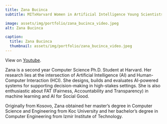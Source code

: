 ```yaml
---
title: Zana Bucinca
subtitle: MITxHarvard Women in Artificial Intelligence Young Scientists Interview Series with Zana Bucinca, interviewed by Shelley Choi, MIT '23.

image: assets/img/portfolio/zana_bucinca_video.jpeg
alt: Zana Bucinca

caption:
  title: Zana Bucinca
  thumbnail: assets/img/portfolio/zana_bucinca_video.jpeg
---
```


View on [Youtube](https://www.youtube.com/watch?v=qwCACmkCdj4).

Zana is a second year Computer Science Ph.D. Student at Harvard. Her research lies at the intersection of Artificial Intelligence (AI) and Human-Computer Interaction (HCI). She designs, builds and evaluates AI-powered systems for supporting decision-making in high-stakes settings. She is also enthusiastic about FAT (Fairness, Accountability and Transparency) in machine learning and AI for Social Good.

Originally from Kosovo, Zana obtained her master’s degree in Computer Science and Engineering from Koc University and her bachelor’s degree in Computer Engineering from Izmir Institute of Technology.